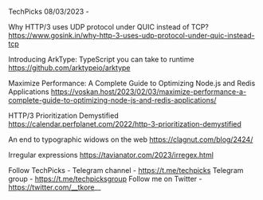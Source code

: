 TechPicks 08/03/2023 -

Why HTTP/3 uses UDP protocol under QUIC instead of TCP?
https://www.gosink.in/why-http-3-uses-udp-protocol-under-quic-instead-tcp

Introducing ArkType: TypeScript you can take to runtime
https://github.com/arktypeio/arktype

Maximize Performance: A Complete Guide to Optimizing Node.js and Redis Applications
https://voskan.host/2023/02/03/maximize-performance-a-complete-guide-to-optimizing-node-js-and-redis-applications/

HTTP/3 Prioritization Demystified
https://calendar.perfplanet.com/2022/http-3-prioritization-demystified

An end to typographic widows on the web
https://clagnut.com/blog/2424/

Irregular expressions
https://tavianator.com/2023/irregex.html

Follow TechPicks -
Telegram channel - https://t.me/techpicks
Telegram group - https://t.me/techpicksgroup
Follow me on Twitter - https://twitter.com/__tkore__